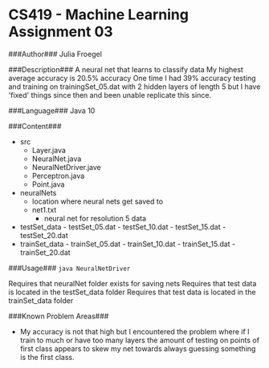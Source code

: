 CS419 - Machine Learning Assignment 03 
======================================

###Author###
Julia Froegel

###Description###
A neural net that learns to classify data
My highest average accuracy is 20.5% accuracy 
One time I had 39% accuracy testing and training on trainingSet_05.dat with 2 hidden layers of length 5 but I have 'fixed' things since then and been unable replicate this since. 

###Language###
Java 10

###Content###
- src
     - Layer.java
     - NeuralNet.java
     - NeuralNetDriver.jave
     - Perceptron.java
     - Point.java
- neuralNets
     - location where neural nets get saved to
     - net1.txt 
          - neural net for resolution 5 data
- testSet_data
      - testSet_05.dat
      - testSet_10.dat
      - testSet_15.dat
      - testSet_20.dat
- trainSet_data
      - trainSet_05.dat
      - trainSet_10.dat
      - trainSet_15.dat
      - trainSet_20.dat 
      
###Usage###
`java NeuralNetDriver`

Requires that neuralNet folder exists for saving nets
Requires that test data is located in the testSet_data folder
Requires that test data is located in the trainSet_data folder

###Known Problem Areas###
- My accuracy is not that high but I encountered the problem where if I train to much or have too many layers the amount of testing on points of first class appears to skew my net towards always guessing something is the first class. 

